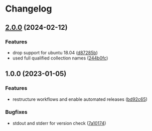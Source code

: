 # Changelog

## [2.0.0](https://github.com/rolehippie/prometheus-vcd-sd/compare/v1.0.0...v2.0.0) (2024-02-12)


### Features

* drop support for ubuntu 18.04 ([d87285b](https://github.com/rolehippie/prometheus-vcd-sd/commit/d87285bb05e58563bb79b726afea49be0490bcaf))
* used full qualified collection names ([244b0fc](https://github.com/rolehippie/prometheus-vcd-sd/commit/244b0fcd8912236d13819d48a0663f191a297cc6))

## 1.0.0 (2023-01-05)


### Features

* restructure workflows and enable automated releases ([bd92c65](https://github.com/rolehippie/prometheus-vcd-sd/commit/bd92c656cd939d65ad33394a51835ea93307e283))


### Bugfixes

* stdout and stderr for version check ([7a10174](https://github.com/rolehippie/prometheus-vcd-sd/commit/7a10174ca60ec2158df2741d8835032faee72c8a))
